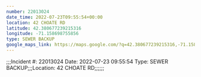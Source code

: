 ```yaml
---
number: 22013024
date_time: 2022-07-23T09:55:54+00:00
location: 42 CHOATE RD
latitude: 42.380677239215316
longitude: -71.158698755856
type: SEWER BACKUP
google_maps_link: https://maps.google.com/?q=42.380677239215316,-71.158698755856
---
```


;;;Incident #: 22013024  Date: 2022-07-23 09:55:54   Type: SEWER BACKUP;;;Location: 42 CHOATE RD;;;;;;
